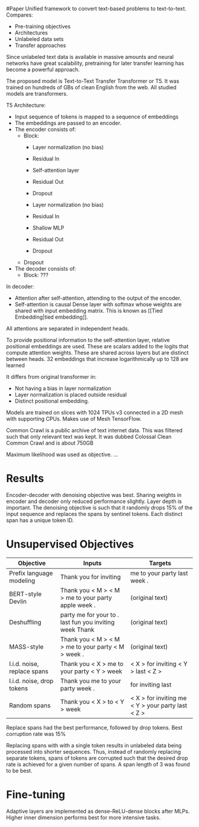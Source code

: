 #Paper 
Unified framework to convert text-based problems to text-to-text.
Compares:
- Pre-training objectives
- Architectures
- Unlabeled data sets
- Transfer approaches

Since unlabeled text data is available in massive amounts and neural networks have great scalability, pretraining for later transfer learning has become a powerful approach.

The proposed model is Text-to-Text Transfer Transformer or T5.
It was trained on hundreds of GBs of clean English from the web.
All studied models are transformers.

T5 Architecture:
- Input sequence of tokens is mapped to a sequence of embeddings 
- The embeddings are passed to an encoder.
- The encoder consists of:
	- Block:
		- Layer normalization (no bias)
		- Residual In
		- Self-attention layer
		- Residual Out
		- Dropout
		
		- Layer normalization (no bias)
		- Residual In
		- Shallow MLP
		- Residual Out
		- Dropout
	- Dropout
- The decoder consists of:
	- Block:
		???

In decoder: 
- Attention after self-attention, attending to the output of the encoder.
- Self-attention is causal
Dense layer with softmax whose weights are shared with input embedding matrix. This is known as [[Tied Embedding|tied embedding]].

All attentions are separated in independent heads.

To provide positional information to the self-attention layer, relative positional embeddings are used. 
These are scalars added to the logits that compute attention weights. These are shared across layers but are distinct between heads.
32 embeddings that increase logarithmically up to 128 are learned

It differs from original transformer in: 
- Not having a bias in layer normalization
- Layer normalization is placed outside residual
- Distinct positional embedding.

Models are trained on slices with 1024 TPUs v3 connected in a 2D mesh with supporting CPUs.
Makes use of Mesh TensorFlow.

Common Crawl is a public archive of text internet data.
This was filtered such that only relevant text was kept.
It was dubbed Colossal Clean Common Crawl and is about 750GB

Maximum likelihood was used as objective.
...

# Results
Encoder-decoder with denoising objective was best.
Sharing weights in encoder and decoder only reduced performance slightly. 
Layer depth is important.
The denoising objective is such that it randomly drops 15% of the input sequence and replaces the spans by sentinel tokens. Each distinct span has a unique token ID.

# Unsupervised Objectives
| Objective                       | Inputs                                              | Targets                                             |
| ------------------------------- | --------------------------------------------------- | --------------------------------------------------- |
| Prefix language modeling        | Thank you for inviting   | me to your party last week . |
| BERT-style Devlin | Thank you < M > < M > me to your party apple week .  | (original text) |
| Deshuffling | party me for your to . last fun you inviting week Thank | (original text) |
| MASS-style | Thank you < M > < M > me to your party < M > week . | (original text) |
| I.i.d. noise, replace spans | Thank you < X > me to your party < Y > week | < X > for inviting < Y > last < Z >|
| I.i.d. noise, drop tokens | Thank you me to your party week . | for inviting last  |
| Random spans | Thank you < X > to < Y > week | < X > for inviting me < Y > your party last < Z >|

Replace spans had the best performance, followed by drop tokens.
Best corruption rate was 15%

Replacing spans with with a single token results in unlabeled data being processed into shorter sequences. Thus, instead of randomly replacing separate tokens, spans of tokens are corrupted such that the desired drop rate is achieved for a given number of spans. A span length of 3 was found to be best. 

# Fine-tuning
Adaptive layers are implemented as dense-ReLU-dense blocks after MLPs.
Higher inner dimension performs best for more intensive tasks.
